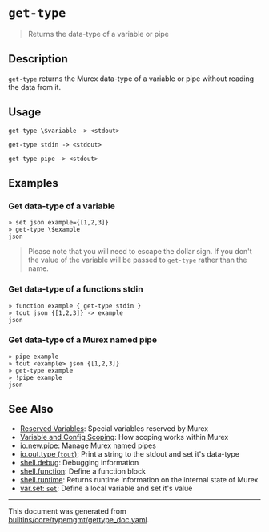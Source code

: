# `get-type`

> Returns the data-type of a variable or pipe

## Description

`get-type` returns the Murex data-type of a variable or pipe without
reading the data from it.

## Usage

```
get-type \$variable -> <stdout>

get-type stdin -> <stdout>

get-type pipe -> <stdout>
```

## Examples

### Get data-type of a variable

```
» set json example={[1,2,3]}
» get-type \$example
json
```

> Please note that you will need to escape the dollar sign. If you don't
> the value of the variable will be passed to `get-type` rather than the
> name.

### Get data-type of a functions stdin

```
» function example { get-type stdin }
» tout json {[1,2,3]} -> example
json
```

### Get data-type of a Murex named pipe

```
» pipe example
» tout <example> json {[1,2,3]}
» get-type example
» !pipe example
json
```

## See Also

* [Reserved Variables](../user-guide/reserved-vars.md):
  Special variables reserved by Murex
* [Variable and Config Scoping](../user-guide/scoping.md):
  How scoping works within Murex
* [io.new.pipe](../commands/pipe.md):
  Manage Murex named pipes
* [io.out.type (`tout`)](../commands/tout.md):
  Print a string to the stdout and set it's data-type
* [shell.debug](../commands/debug.md):
  Debugging information
* [shell.function](../commands/function.md):
  Define a function block
* [shell.runtime](../commands/runtime.md):
  Returns runtime information on the internal state of Murex
* [var.set: `set`](../commands/set.md):
  Define a local variable and set it's value

<hr/>

This document was generated from [builtins/core/typemgmt/gettype_doc.yaml](https://github.com/lmorg/murex/blob/master/builtins/core/typemgmt/gettype_doc.yaml).
